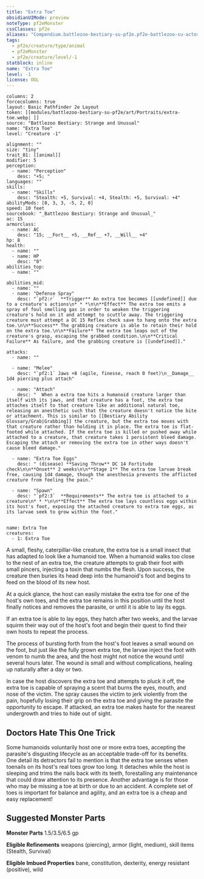 ```yaml
---
title: "Extra Toe"
obsidianUIMode: preview
noteType: pf2eMonster
cssClasses: pf2e
aliases: "Compendium.battlezoo-bestiary-su-pf2e.pf2e-battlezoo-su-actors.Actor.kDDedzCm8HpsXu02" 
tags:
  - pf2e/creature/type/animal
  - pf2eMonster
  - pf2e/creature/level/-1
statblock: inline
name: "Extra Toe"
level: -1
license: OGL
---
```


```statblock
columns: 2
forcecolumns: true
layout: Basic Pathfinder 2e Layout
token: [[modules/battlezoo-bestiary-su-pf2e/art/Portraits/extra-toe.webp| ]]
source: "Battlezoo Bestiary: Strange and Unusual"
name: "Extra Toe"
level: "Creature -1"

alignment: ""
size: "tiny"
trait_01: [[animal]]
modifier: 5
perception:
  - name: "Perception"
    desc: "+5; "
languages: ""
skills:
  - name: "Skills"
    desc: "Stealth: +5, Survival: +4, Stealth: +5, Survival: +4"
abilityMods: [0, 3, 3, -5, 2, 0]
speed: 10 feet
sourcebook: "_Battlezoo Bestiary: Strange and Unusual_"
ac: 15
armorclass:
  - name: AC
    desc: "15; __Fort__ +5, __Ref__ +7, __Will__ +4"
hp: 8
health:
  - name: ""
  - name: HP
    desc: "8"
abilities_top:
  - name: ""

abilities_mid:
  - name: ""
  - name: "Defense Spray"
    desc: "`pf2:r`  **Trigger** An extra toe becomes [[undefined]] due to a creature's actions\n* * *\n\n**Effect** The extra toe emits a spray of foul smelling gas in order to weaken the triggering creature's hold on it and attempt to scuttle away. The triggering creature must attempt a DC 15 Reflex check save to hang onto the extra toe.\n\n**Success** The grabbing creature is able to retain their hold on the extra toe.\n\n**Failure** The extra toe leaps out of the creature's grasp, escaping the grabbed condition.\n\n**Critical Failure** As failure, and the grabbing creature is [[undefined]]."

attacks:
  - name: ""

  - name: "Melee"
    desc: "`pf2:1` Jaws +8 (agile, finesse, reach 0 feet)\n__Damage__  1d4 piercing plus attach"

  - name: "Attach"
    desc: "  When a extra toe hits a humanoid creature larger than itself with its jaws, and that creature has a foot, the extra toe attaches itself to that creature like an additional natural toe, releasing an anesthetic such that the creature doesn't notice the bite or attachment. This is similar to [[Bestiary Ability Glossary/Grab|Grabbing]] the creature, but the extra toe moves with that creature rather than holding it in place. The extra toe is flat- footed while attached. If the extra toe is killed or pushed away while attached to a creature, that creature takes 1 persistent bleed damage. Escaping the attach or removing the extra toe in other ways doesn't cause bleed damage."

  - name: "Extra Toe Eggs"
    desc: " (disease) **Saving Throw** DC 14 Fortitude check\n\n**Onset** 2 weeks\n\n**Stage 1** The extra toe larvae break free, causing 1d4 damage, though the anesthesia prevents the afflicted creature from feeling the pain."

  - name: "Spawn"
    desc: "`pf2:3`  **Requirements** The extra toe is attached to a creature\n* * *\n\n**Effect** The extra toe lays countless eggs within its host's foot, exposing the attached creature to extra toe eggs, as its larvae seek to grow within the foot."
 
```

```encounter-table
name: Extra Toe
creatures:
  - 1: Extra Toe
```



A small, fleshy, caterpillar-like creature, the extra toe is a small insect that has adapted to look like a humanoid toe. When a humanoid walks too close to the nest of an extra toe, the creature attempts to grab their foot with small pincers, injecting a toxin that numbs the flesh. Upon success, the creature then buries its head deep into the humanoid's foot and begins to feed on the blood of its new host.

At a quick glance, the host can easily mistake the extra toe for one of the host's own toes, and the extra toe remains in this position until the host finally notices and removes the parasite, or until it is able to lay its eggs.

If an extra toe is able to lay eggs, they hatch after two weeks, and the larvae squirm their way out of the host's foot and begin their quest to find their own hosts to repeat the process.

The process of bursting forth from the host's foot leaves a small wound on the foot, but just like the fully grown extra toe, the larvae inject the foot with venom to numb the area, and the host might not notice the wound until several hours later. The wound is small and without complications, healing up naturally after a day or two.

In case the host discovers the extra toe and attempts to pluck it off, the extra toe is capable of spraying a scent that burns the eyes, mouth, and nose of the victim. The spray causes the victim to jerk violently from the pain, hopefully losing their grip on the extra toe and giving the parasite the opportunity to escape. If attacked, an extra toe makes haste for the nearest undergrowth and tries to hide out of sight.

## Doctors Hate This One Trick

Some humanoids voluntarily host one or more extra toes, accepting the parasite's disgusting lifecycle as an acceptable trade-off for its benefits. One detail its detractors fail to mention is that the extra toe senses when toenails on its host's real toes grow too long. It detaches while the host is sleeping and trims the nails back with its teeth, forestalling any maintenance that could draw attention to its presence. Another advantage is for those who may be missing a toe at birth or due to an accident. A complete set of toes is important for balance and agility, and an extra toe is a cheap and easy replacement!

## Suggested Monster Parts

**Monster Parts** 1.5/3.5/6.5 gp

**Eligible Refinements** weapons (piercing), armor (light, medium), skill items (Stealth, Survival)

**Eligible Imbued Properties** bane, constitution, dexterity, energy resistant (positive), wild
